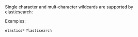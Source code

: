 Single character and mult-character wildcards are supported by elasticsearch:

Examples:

`elastics*`
`?lastisearch`
